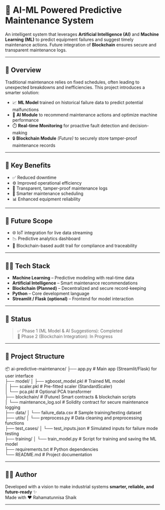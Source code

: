 # 🔧 AI-ML Powered Predictive Maintenance System

An intelligent system that leverages **Artificial Intelligence (AI)** and **Machine Learning (ML)** to predict equipment failures and suggest timely maintenance actions. Future integration of **Blockchain** ensures secure and transparent maintenance logs.

---

## 🚀 Overview

Traditional maintenance relies on fixed schedules, often leading to unexpected breakdowns and inefficiencies. This project introduces a smarter solution:

- 📈 **ML Model** trained on historical failure data to predict potential malfunctions  
- 🧠 **AI Module** to recommend maintenance actions and optimize machine performance  
- ⏱️ **Real-time Monitoring** for proactive fault detection and decision-making  
- 🔒 **Blockchain Module** *(Future)* to securely store tamper-proof maintenance records  

---

## 🌟 Key Benefits

- ✅ Reduced downtime  
- ⚙️ Improved operational efficiency  
- 🔐 Transparent, tamper-proof maintenance logs  
- 🔄 Smarter maintenance scheduling  
- 📊 Enhanced equipment reliability  

---

## 🔮 Future Scope

- 🌐 IoT integration for live data streaming  
- 📉 Predictive analytics dashboard  
- 🔗 Blockchain-based audit trail for compliance and traceability  

---

## 👩‍💻 Tech Stack

- **Machine Learning** – Predictive modeling with real-time data  
- **Artificial Intelligence** – Smart maintenance recommendations  
- **Blockchain (Planned)** – Decentralized and secure record-keeping  
- **Python** – Core development language  
- **Streamlit / Flask (optional)** – Frontend for model interaction  

---

## 📌 Status

> ✅ Phase 1 (ML Model & AI Suggestions): Completed  
> 🔄 Phase 2 (Blockchain Integration): In Progress  

---

## 📁 Project Structure

📦 ai-predictive-maintenance/
├── app.py                  # Main app (Streamlit/Flask) for user interface  
├── model/
│   ├── xgboost_model.pkl   # Trained ML model  
│   ├── scaler.pkl          # Pre-fitted scaler (StandardScaler)  
│   └── pca.pkl             # Optional PCA transformer  
├── blockchain/             # (Future) Smart contracts & blockchain scripts  
│   └── maintenance_log.sol # Solidity contract for secure maintenance logging  
├── data/
│   └── failure_data.csv    # Sample training/testing dataset  
├── utils/
│   └── preprocess.py       # Data cleaning and preprocessing functions  
├── test_cases/
│   └── test_inputs.json    # Simulated inputs for failure mode testing  
├── training/
│   └── train_model.py      # Script for training and saving the ML model  
├── requirements.txt        # Python dependencies  
└── README.md               # Project documentation  

---

## 🙋‍♀️ Author

Developed with a vision to make industrial systems **smarter, reliable, and future-ready** ✨  
Made with ❤️ Rahamatunnisa Shaik

---

